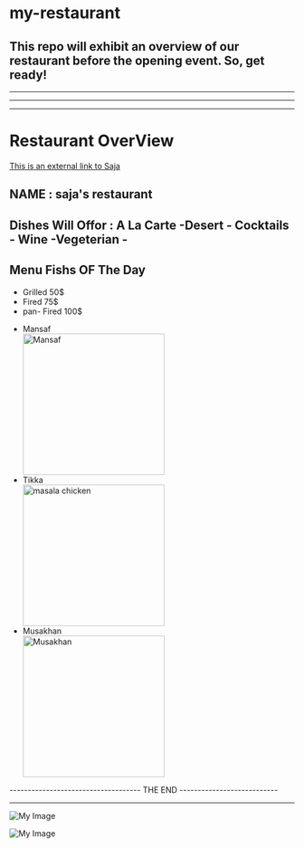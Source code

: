 # my-restaurant  

This repo will exhibit an overview of our restaurant before the opening event. So, get ready!
-----------------------------------------------------------------------------
*****************************************************************************
-----------------------------------------------------------------------------
*****************************************************************************


#  Restaurant OverView 

[This is an external link to Saja](https://scotts-mayfair.com/menus/)

## NAME  :  saja's restaurant

## Dishes Will Offor : A La Carte -Desert  - Cocktails - Wine -Vegeterian -

## Menu Fishs OF The Day

+ Grilled      50$
+ Fired        75$
+ pan- Fired   100$ 


<ul>
            <li> Mansaf </li>
            <img src="https://1.bp.blogspot.com/-Hpl0hnzq3Ag/WzCrhqTTZJI/AAAAAAAAK6Q/7_yYs-pxhYA4muoa3IRBBcwtRU6zp4M1QCEwYBhgL/s1600-rw/Mansaf_02.jpg" alt="Mansaf" width="250" height="250">
            <li>Tikka</li>
            <img src="https://cafedelites.com/wp-content/uploads/2018/04/Best-Chicken-Tikka-Masala-IMAGE-2.jpg"  alt="masala chicken" width="250" height="250">
            <li> Musakhan</li>
            <img src="https://littlesunnykitchen.com/wp-content/uploads/2022/04/Musakhan-1.jpg"  alt="Musakhan" width="250" height="250">
        </ul>

        

 
------------------------------------ THE END ---------------------------
************************************************************************


![My Image](../my-restaurant/wireframe/wirframe-home.jpeg)






![My Image](../my-restaurant/wireframe/wireframe-about.jpeg)

